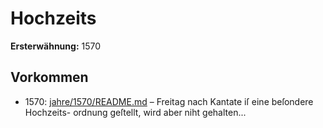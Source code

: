 # Hochzeits

**Ersterwähnung:** 1570

## Vorkommen
- 1570: [jahre/1570/README.md](../jahre/1570/README.md) – Freitag nach Kantate iſ eine beſondere Hochzeits-
ordnung geſtellt, wird aber niht gehalten...
